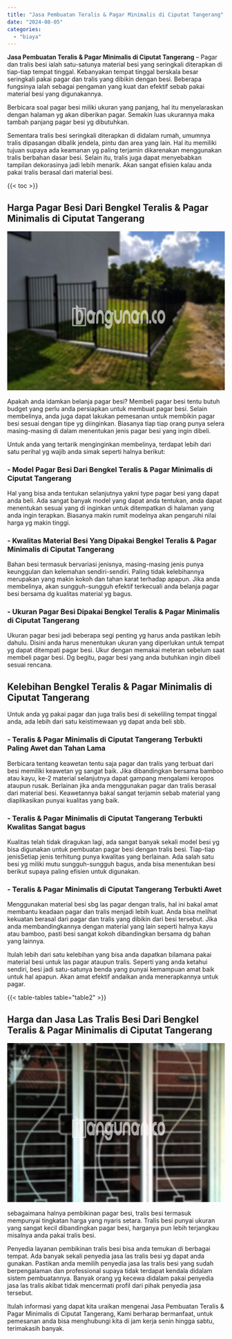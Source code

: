 ```yaml
---
title: "Jasa Pembuatan Teralis & Pagar Minimalis di Ciputat Tangerang"
date: "2024-08-05"
categories: 
  - "biaya"
---
```


**Jasa Pembuatan Teralis & Pagar Minimalis di Ciputat Tangerang** – Pagar dan tralis besi ialah satu-satunya material besi yang seringkali diterapkan di tiap-tiap tempat tinggal. Kebanyakan tempat tinggal berskala besar seringkali pakai pagar dan tralis yang dibikin dengan besi. Beberapa fungsinya ialah sebagai pengaman yang kuat dan efektif sebab pakai material besi yang digunakannya.

Berbicara soal pagar besi miliki ukuran yang panjang, hal itu menyelaraskan dengan halaman yg akan diberikan pagar. Semakin luas ukurannya maka tambah panjang pagar besi yg dibutuhkan.

Sementara tralis besi seringkali diterapkan di didalam rumah, umumnya tralis dipasangan dibalik jendela, pintu dan area yang lain. Hal itu memiliki tujuan supaya ada keamanan yg paling terjamin dikarenakan menggunakan tralis berbahan dasar besi. Selain itu, tralis juga dapat menyebabkan tampilan dekorasinya jadi lebih menarik. Akan sangat efisien kalau anda pakai tralis berasal dari material besi.

{{< toc >}}

## Harga Pagar Besi Dari Bengkel Teralis & Pagar Minimalis di Ciputat Tangerang

![Jasa Pembuatan Teralis & Pagar Minimalis di Ciputat Tangerang](/images/pagar-minimalis-murah-54.png)

Apakah anda idamkan belanja pagar besi? Membeli pagar besi tentu butuh budget yang perlu anda persiapkan untuk membuat pagar besi. Selain membelinya, anda juga dapat lakukan pemesanan untuk membikin pagar besi sesuai dengan tipe yg diinginkan. Biasanya tiap tiap orang punya selera masing-masing di dalam menentukan jenis pagar besi yang ingin dibeli.

Untuk anda yang tertarik menginginkan membelinya, terdapat lebih dari satu perihal yg wajib anda simak seperti halnya berikut:
### \- Model Pagar Besi Dari Bengkel Teralis & Pagar Minimalis di Ciputat Tangerang

Hal yang bisa anda tentukan selanjutnya yakni type pagar besi yang dapat anda beli. Ada sangat banyak model yang dapat anda tentukan, anda dapat menentukan sesuai yang di inginkan untuk ditempatkan di halaman yang anda ingin terapkan. Biasanya makin rumit modelnya akan pengaruhi nilai harga yg makin tinggi.

### \- Kwalitas Material Besi Yang Dipakai Bengkel Teralis & Pagar Minimalis di Ciputat Tangerang

Bahan besi termasuk bervariasi jenisnya, masing-masing jenis punya keunggulan dan kelemahan sendiri-sendiri. Paling tidak kelebihannya merupakan yang makin kokoh dan tahan karat terhadap apapun. Jika anda membelinya, akan sungguh-sungguh efektif terkecuali anda belanja pagar besi bersama dg kualitas material yg bagus.

### \- Ukuran Pagar Besi Dipakai Bengkel Teralis & Pagar Minimalis di Ciputat Tangerang

Ukuran pagar besi jadi beberapa segi penting yg harus anda pastikan lebih dahulu. Disini anda harus menentukan ukuran yang diperlukan untuk tempat yg dapat ditempati pagar besi. Ukur dengan memakai meteran sebelum saat membeli pagar besi. Dg begitu, pagar besi yang anda butuhkan ingin dibeli sesuai rencana.

## Kelebihan Bengkel Teralis & Pagar Minimalis di Ciputat Tangerang

Untuk anda yg pakai pagar dan juga tralis besi di sekeliling tempat tinggal anda, ada lebih dari satu keistimewaan yg dapat anda beli sbb.

### \- Teralis & Pagar Minimalis di Ciputat Tangerang Terbukti Paling Awet dan Tahan Lama

Berbicara tentang keawetan tentu saja pagar dan tralis yang terbuat dari besi memiliki keawetan yg sangat baik. Jika dibandingkan bersama bamboo atau kayu, ke-2 material selanjutnya dapat gampang mengalami keropos ataupun rusak. Berlainan jika anda menggunakan pagar dan tralis berasal dari material besi. Keawetannya bakal sangat terjamin sebab material yang diaplikasikan punyai kualitas yang baik.

### \- Teralis & Pagar Minimalis di Ciputat Tangerang Terbukti Kwalitas Sangat bagus

Kualitas telah tidak diragukan lagi, ada sangat banyak sekali model besi yg bisa digunakan untuk pembuatan pagar besi dengan tralis besi. Tiap-tiap jenisSetiap jenis terhitung punya kwalitas yang berlainan. Ada salah satu besi yg miliki mutu sungguh-sungguh bagus, anda bisa menentukan besi berikut supaya paling efisien untuk digunakan.

### \- Teralis & Pagar Minimalis di Ciputat Tangerang Terbukti Awet

Menggunakan material besi sbg las pagar dengan tralis, hal ini bakal amat membantu keadaan pagar dan tralis menjadi lebih kuat. Anda bisa melihat kekuatan berasal dari pagar dan tralis yang dibikin dari besi tersebut. Jika anda membandingkannya dengan material yang lain seperti halnya kayu atau bamboo, pasti besi sangat kokoh dibandingkan bersama dg bahan yang lainnya.

Itulah lebih dari satu kelebihan yang bisa anda dapatkan bilamana pakai material besi untuk las pagar ataupun tralis. Seperti yang anda ketahui sendiri, besi jadi satu-satunya benda yang punyai kemampuan amat baik untuk hal apapun. Akan amat efektif andaikan anda menerapkannya untuk pagar.

{{< table-tables table="table2" >}}

## Harga dan Jasa Las Tralis Besi Dari Bengkel Teralis & Pagar Minimalis di Ciputat Tangerang

![Jasa Pembuatan Teralis & Pagar Minimalis di Ciputat Tangerang](/images/teralis-minimalis-murah-28.png)

sebagaimana halnya pembikinan pagar besi, tralis besi termasuk mempunyai tingkatan harga yang nyaris setara. Tralis besi punyai ukuran yang sangat kecil dibandingkan pagar besi, harganya pun lebih terjangkau misalnya anda pakai tralis besi.

Penyedia layanan pembikinan tralis besi bisa anda temukan di berbagai tempat. Ada banyak sekali penyedia jasa las tralis besi yg dapat anda gunakan. Pastikan anda memilih penyedia jasa las tralis besi yang sudah berpengalaman dan professional supaya tidak terdapat kendala didalam sistem pembuatannya. Banyak orang yg kecewa didalam pakai penyedia jasa las tralis akibat tidak mencermati profil dari pihak penyedia jasa tersebut.

Itulah informasi yang dapat kita uraikan mengenai Jasa Pembuatan Teralis & Pagar Minimalis di Ciputat Tangerang, Kami berharap bermanfaat, untuk pemesanan anda bisa menghubungi kita di jam kerja senin hingga sabtu, terimakasih banyak.
